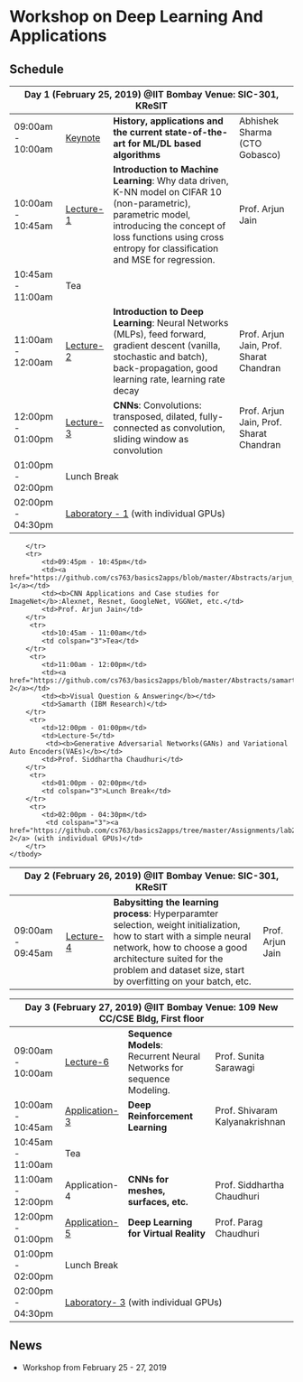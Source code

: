 # Workshop on Deep Learning And Applications

## Schedule
<table>
    <thead>
        <tr>
            <th colspan="4">Day 1 (February 25, 2019) @IIT Bombay Venue: SIC-301, KReSIT</th        
    </tr>
    </thead>
    <tbody>
        <tr>
            <td>09:00am - 10:00am</td>
            <td><a href="https://github.com/cs763/basics2apps/blob/master/Abstracts/abhishek_abstract.md">Keynote</a></td>
            <td><b>History, applications and the current state-of-the-art for ML/DL based algorithms</b></td>
            <td>Abhishek Sharma (CTO Gobasco)</td>
        </tr>
        <tr>
            <td>10:00am - 10:45am</td>
            <td><a href="https://github.com/cs763/basics2apps/blob/master/Abstracts/arjun_intro_to_ml.md">Lecture-1</a></td>
            <td><b>Introduction to Machine Learning</b>: Why data driven, K-NN model on CIFAR 10 (non-parametric), parametric model, introducing the concept of loss functions using cross entropy for classification and MSE for regression.</td>
            <td>Prof. Arjun Jain</td>
        </tr>
         <tr>
            <td>10:45am - 11:00am</td>
            <td colspan="3">Tea</td>
        </tr>
	     <tr>
            <td>11:00am - 12:00am</td>
            <td><a href="https://github.com/cs763/basics2apps/blob/master/Abstracts/arjun_intro_to_deep.md">Lecture-2</a></td>
            <td><b>Introduction to Deep Learning</b>: Neural Networks (MLPs), feed forward, gradient descent (vanilla, stochastic and batch), back-propagation, good learning rate, learning rate decay</td>
            <td>Prof. Arjun Jain,  
Prof. Sharat Chandran</td>
        </tr>
	     <tr>
            <td>12:00pm - 01:00pm</td>
		                <td><a href="https://github.com/cs763/basics2apps/blob/master/Abstracts/arjun_cnn.md">Lecture-3</a></td>
            <td><b>CNNs</b>:  Convolutions: transposed, dilated, fully-connected as convolution, sliding window as convolution</td>
            <td>Prof. Arjun Jain,  
Prof. Sharat Chandran</td>
        </tr>
	     <tr>
            <td>01:00pm - 02:00pm</td>
            <td colspan="3">Lunch Break</td>
        </tr>
	     <tr>
            <td>02:00pm - 04:30pm</td>
		     <td colspan="3"><a href="https://github.com/cs763/basics2apps/tree/master/Assignments/lab1">Laboratory - 1</a>  (with individual GPUs)</td>
        </tr>
    </tbody>
</table>

<table>
    <thead>
        <tr>
            <th colspan="4">Day 2 (February 26, 2019) @IIT Bombay Venue:  SIC-301, KReSIT</th        
    </tr>
    </thead>
    <tbody>
        <tr>
            <td>09:00am - 09:45am</td>
		 <td><a href="https://github.com/cs763/basics2apps/blob/master/Abstracts/arjun_jain_babysitting_learning_process.md">Lecture-4</a></td>
            <td><b>Babysitting the learning process</b>: Hyperparamter selection, weight initialization, how to start with a simple neural network, how to choose a good architecture suited for the problem and dataset size, start by overfitting on your batch, etc.</td>
            <td>Prof. Arjun Jain</td>

        </tr>
        <tr>
            <td>09:45pm - 10:45pm</td>
            <td><a href="https://github.com/cs763/basics2apps/blob/master/Abstracts/arjun_cnn_appl_imagenet.md">Application-1</a></td>
            <td><b>CNN Applications and Case studies for ImageNet</b>:Alexnet, Resnet, GoogleNet, VGGNet, etc.</td>
            <td>Prof. Arjun Jain</td>
        </tr>
         <tr>
            <td>10:45am - 11:00am</td>
            <td colspan="3">Tea</td>
        </tr>
	     <tr>
            <td>11:00am - 12:00pm</td>
            <td><a href="https://github.com/cs763/basics2apps/blob/master/Abstracts/samarth_abstract.md">Application-2</a></td>
            <td><b>Visual Question & Answering</b></td>
            <td>Samarth (IBM Research)</td>
        </tr>
	     <tr>
            <td>12:00pm - 01:00pm</td>
            <td>Lecture-5</td>
		     <td><b>Generative Adversarial Networks(GANs) and Variational Auto Encoders(VAEs)</b></td>
            <td>Prof. Siddhartha Chaudhuri</td>
        </tr>
	     <tr>
            <td>01:00pm - 02:00pm</td>
            <td colspan="3">Lunch Break</td>
        </tr>
	     <tr>
            <td>02:00pm - 04:30pm</td>
		     <td colspan="3"><a href="https://github.com/cs763/basics2apps/tree/master/Assignments/lab2">Laboratory- 2</a> (with individual GPUs)</td>
        </tr>
    </tbody>
</table>

<table>
    <thead>
        <tr>
            <th colspan="4">Day 3 (February 27, 2019) @IIT Bombay Venue: 109 New CC/CSE Bldg, First floor</th        
    </tr>
    </thead>
    <tbody>
        <tr>
            <td>09:00am - 10:00am</td>
            <td><a href="https://github.com/cs763/basics2apps/blob/master/Abstracts/sunita_abstract.md">Lecture-6</a></td>
            <td><b>Sequence Models</b>:  Recurrent Neural Networks for sequence Modeling.</td>
            <td>Prof. Sunita Sarawagi</td>
        </tr>
        <tr>
            <td>10:00am - 10:45am</td>
            <td><a href="https://github.com/cs763/basics2apps/blob/master/Abstracts/shivaram_abstract.md">Application-3</a></td>
            <td><b>Deep Reinforcement Learning</b></td>
            <td>Prof. Shivaram Kalyanakrishnan</td>
        </tr>
         <tr>
            <td>10:45am - 11:00am</td>
            <td colspan="3">Tea</td>
        </tr>
	     <tr>
            <td>11:00am - 12:00pm</td>
            <td>Application-4</td>
            <td><b>CNNs for meshes, surfaces, etc.</b></td>
            <td>Prof. Siddhartha Chaudhuri</td>
        </tr>
	     <tr>
            <td>12:00pm - 01:00pm</td>
            <td><a href="https://github.com/cs763/basics2apps/blob/master/Abstracts/parag_abstract.md">Application-5</a></td>
            <td><b>Deep Learning for Virtual Reality</b></td>
            <td>Prof. Parag Chaudhuri</td>
        </tr>
	     <tr>
            <td>01:00pm - 02:00pm</td>
            <td colspan="3">Lunch Break</td>
        </tr>
	     <tr>
            <td>02:00pm - 04:30pm</td>
		     <td colspan="3"><a href="https://github.com/cs763/basics2apps/tree/master/Assignments/lab3">Laboratory- 3</a>  (with individual GPUs)</td>
        </tr>
    </tbody>
</table>


## News
<ul>
<li>Workshop from February 25 - 27, 2019
</ul>

